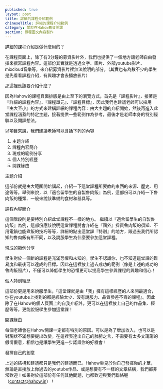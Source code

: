 ```yaml
---
published: true
layout: post
title: 詳細的課程介紹範例
chineseTitle: 詳細的課程介紹範例
category: 關於在Hahow募資開課
section: 課程圖文內容製作
---
```


 

詳細的課程介紹是做什麼用的？

在課程頁面上，除了有3分鐘的募資影片外，我們也提供了一個地方讓老師自由發揮來撰寫課程內容。這部份其實就是透過文字、圖片、外部youtube影片、mixcloud音樂等，來介紹募資影片裡無法說明的部分。（其實也有為數不少的學生是先看看課程介紹，有興趣才會去播放影片）

那這裡應該要介紹什麼？

因為Hahow的課程頁面排版是由上至下的瀏覽方式，首先是『課程影片』，接著是『詳細的課程內容』、『課程單元』、『課程目標』，因此我們也建議老師可以採用『由大至小』的方式來建構詳細的課程內容：由大主題的介紹開始，然後再進入此堂課程涵蓋的特定主題，接著提供一些範例作為參考，最後才是老師本身的特別經驗以及開課想法。

以項目來說，我們建議老師可以含括下列的內容

1.  主題介紹
2.  課程內容簡介
3.  現成的範例分享
4.  個人特別經歷
5.  開課緣由

主題介紹

這部份就是由大範圍開始講起，介紹一下這堂課程所要教的東西的來源、歷史、用途等等。舉例來說，以『適合留學生的自製魯肉飯』為例，這部份可以介紹一下魯肉飯的種類、一般來說該準備的食材和器具等。

課程內容簡介

這個階段則是要特別介紹此堂課程不一樣的地方。 繼續以『適合留學生的自製魯肉飯』為例，這部份應該說明這堂課程將會介紹在『國外』採買魯肉飯的須知、不用電鍋也能煮飯的技巧等等，詳細的點出這堂課『特別』的地方，跟過去我們所認知的魯肉飯有所不同，以及說服學生為什麼要參加這堂課程。

現成的範例分享

學生對於一個新的課程是充滿恐懼和未知的。學生不認識你，也不知道這堂課的難易度和最後可以達成的目標。因此在這裡放上過去成功的範例（像是上述的成功的魯肉飯照片），不僅可以降低學生的恐懼更可以提高學生參與課程的興趣和信心！

個人特別經歷

這部份更是用來說服學生，『這堂課就是由「我」擁有這樣經歷的人來開最適合，你在youtube上找到的都是經驗太少、沒有說服力、品質參差不齊的課程』。因此除了在Hahow的個人頁面上的自我介紹外，更可以在這裡放上自己的作品集、經歷等等，更能說服學生參加這堂課！

開課緣由

每個老師會在Hahow開課一定都有特別的原因。可以是為了增加收入，也可以是對現狀不滿想要提出改變。在這裡表達出自己的肺腑之言，不需要有太多文謅謅的假情假意，相信也是讓學生更進一步認識你的好機會！ 

發揮自己的創意

上述的結構和建議都只是我們的建議而已。Hahow樂見於你自己發揮你的才華，無論是直接放上你過去的youtube作品、或是想要有不一樣的文章結構，我們都非常歡迎！如果對於這部份有任何其他問題，也都歡迎與我們聯絡喔（contact@hahow.in）！
